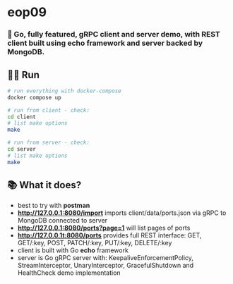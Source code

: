 # eop09
### 📖 Go, fully featured, gRPC client and server demo, with REST client built using echo framework and server backed by MongoDB.

## 🏃‍♀️ Run
```sh
# run everything with docker-compose
docker compose up

# run from client - check:
cd client
# list make options
make

# run from server - check:
cd server
# list make options
make
```

## 📚 What it does?
- best to try with **postman**
- **http://127.0.0.1:8080/import** imports client/data/ports.json via gRPC to MongoDB connected to server
- **http://127.0.0.1:8080/ports?page=1** will list pages of ports
- **http://127.0.0.1t:8080/ports** provides full REST interface: GET, GET/:key, POST, PATCH/:key, PUT/:key, DELETE/:key
- client is built with Go **echo** framework
- server is Go gRPC server with: KeepaliveEnforcementPolicy, StreamInterceptor, UnaryInterceptor, GracefulShutdown and HealthCheck demo implementation
